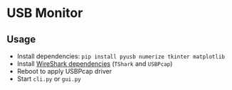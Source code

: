 # USB Monitor

## Usage

- Install dependencies: `pip install pyusb numerize tkinter matplotlib`
- Install [WireShark dependencies](https://www.wireshark.org/download.html) (`TShark` and `USBPcap`)
- Reboot to apply USBPcap driver
- Start `cli.py` or `gui.py`
